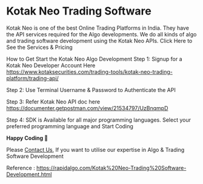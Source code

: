 Kotak Neo Trading Software
============================

Kotak Neo is one of the best Online Trading Platforms in India. They have the API services required for the Algo developments. We do all kinds of algo and trading software development using the Kotak Neo APIs.
Click Here to See the Services & Pricing

How to Get Start the Kotak Neo Algo Development
Step 1: Signup for a Kotak Neo Developer Account Here https://www.kotaksecurities.com/trading-tools/kotak-neo-trading-platform/trading-api/

Step 2: Use Terminal Username & Password to Authenticate the API

Step 3: Refer Kotak Neo API doc here https://documenter.getpostman.com/view/21534797/UzBnqmpD

Step 4: SDK is Available for all major programming languages. Select your preferred programming language and Start Coding

__Happy Coding 🙂__
  
Please [Contact Us](https://rapidalgo.com/Kotak%20Neo-Algo-Development.html), If you want to utilise our expertise in Algo & Trading Software Development

Reference : https://rapidalgo.com/Kotak%20Neo-Trading%20Software-Development.html
